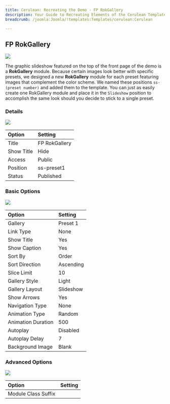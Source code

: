 ```yaml
---
title: Cerulean: Recreating the Demo - FP RokGallery
description: Your Guide to Recreating Elements of the Cerulean Template for Joomla
breadcrumb: /joomla:Joomla/!templates:Templates/cerulean:Cerulean

---
```


FP RokGallery
-----
![][demo]

The graphic slideshow featured on the top of the front page of the demo is a **RokGallery** module. Because certain images look better with specific presets, we designed a new **RokGallery** module for each preset featuring images that complement the color scheme. We named these positions `ss-(preset number)` and added them to the template. You can just as easily create one RokGallery module and place it in the `Slideshow` position to accomplish the same look should you decide to stick to a single preset.

### Details
![][demo2]

| Option     | Setting       |  
| :--------- | :------------ |  
| Title      | FP RokGallery |  
| Show Title | Hide          |  
| Access     | Public        |  
| Position   | ss-preset1    |  
| Status     | Published     |  

### Basic Options
![][demo3]

| Option             | Setting   |  
| :----------------- | :-------- |  
| Gallery            | Preset 1  |  
| Link Type          | None      |  
| Show Title         | Yes       |  
| Show Caption       | Yes       |  
| Sort By            | Order     |  
| Sort Direction     | Ascending |  
| Slice Limit        | 10        |  
| Gallery Style      | Light     |  
| Gallery Layout     | Slideshow |  
| Show Arrows        | Yes       |  
| Navigation Type    | None      |  
| Animation Type     | Random    |  
| Animation Duration | 500       |  
| Autoplay           | Disabled  |  
| Autoplay Delay     | 7         |  
| Background Image   | Blank     |  

### Advanced Options
![][demo4]

| Option              | Setting |  
| :------------------ | :------ |  
| Module Class Suffix |         |  

[demo]: assets/demo_1.jpeg
[demo2]: assets/rokgallery_1.jpeg
[demo3]: assets/rokgallery_2.jpeg
[demo4]: assets/rokgallery_3.jpeg
[demo5]: assets/rokgallery_4.jpeg
